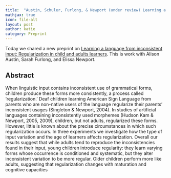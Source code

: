```yaml
---
title:  "Austin, Schuler, Furlong, & Newport (under review) Learning a language from inconsistent input: Regularization in child and adult learners"
mathjax: true
icon: file-alt
layout: post
author: katie
category: Preprint
---
```


Today we shared a new preprint on [Learning a language from inconsistent input: Regularization in child and adults learners](https://psyarxiv.com/kgz9x). This is work with Alison Austin, Sarah Furlong, and Elissa Newport. 

## Abstract
When linguistic input contains inconsistent use of grammatical forms, children produce these forms more consistently, a process called ‘regularization.’ Deaf children learning American Sign Language from parents who are non-native users of the language regularize their parents’ inconsistent usages (Singleton & Newport, 2004). In studies of artificial languages containing inconsistently used morphemes (Hudson Kam & Newport, 2005, 2009), children, but not adults, regularized these forms. However, little is known about the precise circumstances in which such regularization occurs. In three experiments we investigate how the type of input variation and the age of learners affects regularization. Overall our results suggest that while adults tend to reproduce the inconsistencies found in their input, young children introduce regularity: they learn varying forms whose occurrence is conditioned and systematic, but they alter inconsistent variation to be more regular. Older children perform more like adults, suggesting that regularization changes with maturation and cognitive capacities

